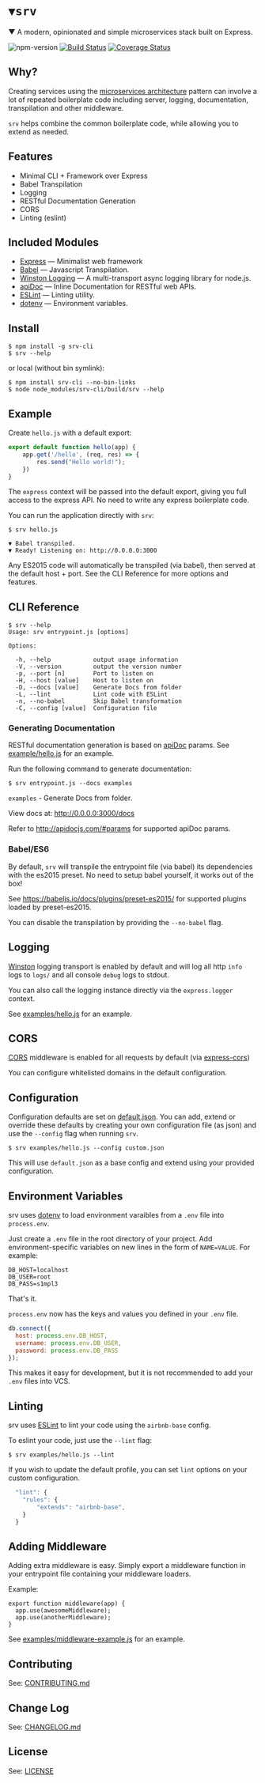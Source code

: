# `▼srv`
▼ A modern, opinionated and simple microservices stack built on Express.

![npm-version](https://img.shields.io/npm/v/srv-cli.svg)
[![Build Status](https://travis-ci.org/alfg/srv.svg?branch=master)](https://travis-ci.org/alfg/srv)
[![Coverage Status](https://coveralls.io/repos/github/alfg/srv/badge.svg?branch=master)](https://coveralls.io/github/alfg/srv?branch=master)

## Why?
Creating services using the [microservices architecture](http://martinfowler.com/articles/microservices.html) pattern can involve a lot of repeated boilerplate code including server, logging, documentation, transpilation and other middleware.

`srv` helps combine the common boilerplate code, while allowing you to extend as needed.

## Features
* Minimal CLI + Framework over Express
* Babel Transpilation
* Logging
* RESTful Documentation Generation
* CORS
* Linting (eslint)

## Included Modules
* [Express](http://expressjs.com/) &mdash; Minimalist web framework
* [Babel](https://babeljs.io/) &mdash; Javascript Transpilation.
* [Winston Logging](https://github.com/winstonjs/winston) &mdash; A multi-transport async logging library for node.js.
* [apiDoc](http://apidocjs.com) &mdash; Inline Documentation for RESTful web APIs.
* [ESLint](http://eslint.org/) &mdash; Linting utility.
* [dotenv](https://github.com/motdotla/dotenv) &mdash; Environment variables.

## Install
```
$ npm install -g srv-cli
$ srv --help
```

or local (without bin symlink):
```
$ npm install srv-cli --no-bin-links
$ node node_modules/srv-cli/build/srv --help
```

## Example
Create `hello.js` with a default export:
```javascript
export default function hello(app) {
    app.get('/hello', (req, res) => {
        res.send("Hello world!");
    })
}
```
The `express` context will be passed into the default export, giving you full access to the express API. No need to write any express boilerplate code.

You can run the application directly with `srv`:
```
$ srv hello.js

▼ Babel transpiled.
▼ Ready! Listening on: http://0.0.0.0:3000
```

Any ES2015 code will automatically be transpiled (via babel), then served at the default host + port. See the CLI Reference for more options and features.

## CLI Reference
```
$ srv --help
Usage: srv entrypoint.js [options]

Options:

  -h, --help            output usage information
  -V, --version         output the version number
  -p, --port [n]        Port to listen on
  -H, --host [value]    Host to listen on
  -D, --docs [value]    Generate Docs from folder
  -L, --lint            Lint code with ESLint
  -n, --no-babel        Skip Babel transformation
  -C, --config [value]  Configuration file
```

### Generating Documentation
RESTful documentation generation is based on [apiDoc](http://apidocjs.com/) params. See [example/hello.js](examples/hello.js) for an example.

Run the following command to generate documentation:
```
$ srv entrypoint.js --docs examples
```

`examples` - Generate Docs from folder.

View docs at: http://0.0.0.0:3000/docs

Refer to http://apidocjs.com/#params for supported apiDoc params.


### Babel/ES6
By default, `srv` will transpile the entrypoint file (via babel) its dependencies with the es2015 preset. No need to setup babel yourself, it works out of the box!

See https://babeljs.io/docs/plugins/preset-es2015/ for supported plugins loaded by preset-es2015.

You can disable the transpilation by providing the `--no-babel` flag.


## Logging
[Winston](https://github.com/winstonjs/winston) logging transport is enabled by default and will log all http `info` logs to `logs/` and all console `debug` logs to stdout.

You can also call the logging instance directly via the `express.logger` context.

See [examples/hello.js](examples/hello.js) for an example.


## CORS
[CORS](http://enable-cors.org/) middleware is enabled for all requests by default (via [express-cors](https://github.com/expressjs/cors))

You can configure whitelisted domains in the default configuration.

## Configuration
Configuration defaults are set on [default.json](default.json). You can add, extend or override these defaults by creating your own configuration file (as json) and use the `--config` flag when running `srv`.

```
$ srv examples/hello.js --config custom.json
```

This will use `default.json` as a base config and extend using your provided configuration.

## Environment Variables
srv uses [dotenv](https://github.com/motdotla/dotenv) to load environment varaibles from a `.env` file into `process.env`.

Just create a `.env` file in the root directory of your project. Add environment-specific variables on new lines in the form of `NAME=VALUE`. For example:

```
DB_HOST=localhost
DB_USER=root
DB_PASS=s1mpl3
```

That's it.

`process.env` now has the keys and values you defined in your `.env` file.

```javascript
db.connect({
  host: process.env.DB_HOST,
  username: process.env.DB_USER,
  password: process.env.DB_PASS
});
```

This makes it easy for development, but it is not recommended to add your `.env` files into VCS.

## Linting
srv uses [ESLint](http://eslint.org) to lint your code using the `airbnb-base` config.

To eslint your code, just use the `--lint` flag:
```
$ srv examples/hello.js --lint
```

If you wish to update the default profile, you can set  `lint` options on your custom configuration.

```javascript
  "lint": {
    "rules": {
        "extends": "airbnb-base",
    }
  }
```

## Adding Middleware
Adding extra middleware is easy. Simply export a middleware function in your entrypoint file containing your middleware loaders.

Example:
```
export function middleware(app) {
  app.use(awesomeMiddleware);
  app.use(anotherMiddleware);
}
```

See [examples/middleware-example.js](examples/middleware-example.js) for an example.

## Contributing
See: [CONTRIBUTING.md](CONTRIBUTING.md)

## Change Log
See: [CHANGELOG.md](CHANGELOG.md)

## License
See: [LICENSE](LICENSE)
